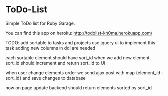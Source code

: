 # ToDo-List
Simple ToDo list for Ruby Garage.

You can find this app on heroku: http://todolist-kh0ma.herokuapp.com/

TODO: add sortable to tasks and projects
use jquery ui to implement this task
adding new columns in ddl are needed

each sortable element should have sort_id
when we add new element sort_id should increment and return sort_id to Ui

when user change elements order we send ajax post with map {element_id : sort_id} and save changes to database

now on page update backend should return elements sorted by sort_id
